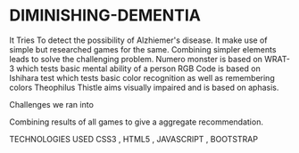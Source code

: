 # DIMINISHING-DEMENTIA

It Tries To detect the possibility of Alzhiemer's disease. It make use of simple but researched games for the same.
Combining simpler elements leads to solve the challenging problem.
Numero monster is based on WRAT-3 which tests basic mental ability of a person
RGB Code is based on Ishihara test which tests basic color recognition as well as remembering colors
Theophilus Thistle aims visually impaired and is based on aphasis.

Challenges we ran into

Combining results of all games to give a aggregate recommendation.

TECHNOLOGIES USED
CSS3 , HTML5 , JAVASCRIPT , BOOTSTRAP 

